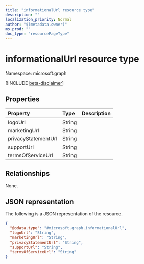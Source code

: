 ```yaml
---
title: "informationalUrl resource type"
description: ""
localization_priority: Normal
author: "$(metadata.owner)"
ms.prod: ""
doc_type: "resourcePageType"
---
```


# informationalUrl resource type

Namespace: microsoft.graph

[!INCLUDE [beta-disclaimer](../../includes/beta-disclaimer.md)]

## Properties

| Property            | Type   | Description |
| :------------------ | :----- | :---------- |
| logoUrl             | String |             |
| marketingUrl        | String |             |
| privacyStatementUrl | String |             |
| supportUrl          | String |             |
| termsOfServiceUrl   | String |             |

## Relationships

None.

## JSON representation

The following is a JSON representation of the resource.

<!-- {
  "blockType": "resource",
  "@odata.type": "microsoft.graph.informationalUrl",
}
-->

```json
{
  "@odata.type": "#microsoft.graph.informationalUrl",
  "logoUrl": "String",
  "marketingUrl": "String",
  "privacyStatementUrl": "String",
  "supportUrl": "String",
  "termsOfServiceUrl": "String"
}
```
